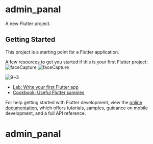# admin_panal

A new Flutter project.

## Getting Started

This project is a starting point for a Flutter application.

A few resources to get you started if this is your first Flutter project:
![faceCapture](https://user-images.githubusercontent.com/103390602/192396471-ff09088a-0a5e-428b-acff-82a9a8a19191.PNG)
![faceCapture](https://user-images.githubusercontent.com/103390602/192396471-ff09088a-0a5e-428b-acff-82a9a8a19191.PNG)

![9~3](https://user-images.githubusercontent.com/103390602/192396009-722529c0-a961-4847-8bed-d8dde876044b.jpg)

- [Lab: Write your first Flutter app](https://docs.flutter.dev/get-started/codelab)
- [Cookbook: Useful Flutter samples](https://docs.flutter.dev/cookbook)


For help getting started with Flutter development, view the
[online documentation](https://docs.flutter.dev/), which offers tutorials,
samples, guidance on mobile development, and a full API reference.
# admin_panal

